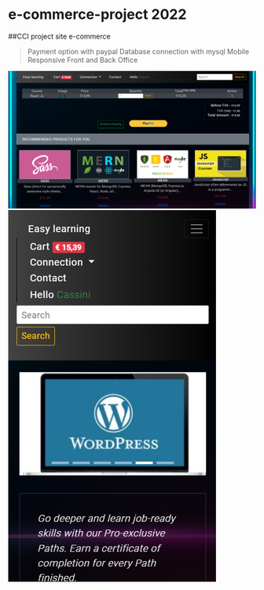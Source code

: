 # e-commerce-project 2022
##CCI project site e-commerce
>Payment option with paypal 
>Database connection with mysql
>Mobile Responsive
>Front and Back Office


![alt text](https://github.com/tenzind12/e-commerce-project/blob/master/img/Screenshot.png?raw=true)
![alt text](https://github.com/tenzind12/e-commerce-project/blob/master/img/mobile.png?raw=true)
